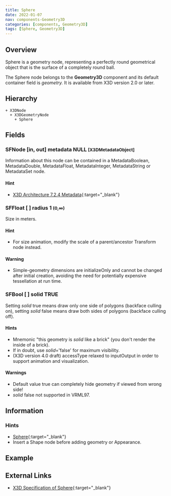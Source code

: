 ```yaml
---
title: Sphere
date: 2022-01-07
nav: components-Geometry3D
categories: [components, Geometry3D]
tags: [Sphere, Geometry3D]
---
```

<style>
.post h3 {
  word-spacing: 0.2em;
}
</style>

## Overview

Sphere is a geometry node, representing a perfectly round geometrical object that is the surface of a completely round ball.

The Sphere node belongs to the **Geometry3D** component and its default container field is *geometry.* It is available from X3D version 2.0 or later.

## Hierarchy

```
+ X3DNode
  + X3DGeometryNode
    + Sphere
```

## Fields

### SFNode [in, out] **metadata** NULL <small>[X3DMetadataObject]</small>

Information about this node can be contained in a MetadataBoolean, MetadataDouble, MetadataFloat, MetadataInteger, MetadataString or MetadataSet node.

#### Hint

- [X3D Architecture 7.2.4 Metadata](https://www.web3d.org/specifications/X3Dv4Draft/ISO-IEC19775-1v4-CD1/Part01/components/core.html#Metadata){:target="_blank"}

### SFFloat [ ] **radius** 1 <small>(0,∞)</small>

Size in meters.

#### Hint

- For size animation, modify the scale of a parent/ancestor Transform node instead.

#### Warning

- Simple-geometry dimensions are initializeOnly and cannot be changed after initial creation, avoiding the need for potentially expensive tessellation at run time.

### SFBool [ ] **solid** TRUE

Setting *solid* true means draw only one side of polygons (backface culling on), setting *solid* false means draw both sides of polygons (backface culling off).

#### Hints

- Mnemonic "this geometry is *solid* like a brick" (you don't render the inside of a brick).
- If in doubt, use *solid*='false' for maximum visibility.
- (X3D version 4.0 draft) accessType relaxed to inputOutput in order to support animation and visualization.

#### Warnings

- Default value true can completely hide geometry if viewed from wrong side!
- *solid* false not supported in VRML97.

## Information

### Hints

- [Sphere](https://en.wikipedia.org/wiki/Sphere){:target="_blank"}
- Insert a Shape node before adding geometry or Appearance.

## Example

<x3d-canvas src="https://create3000.github.io/media/examples/Geometry3D/Sphere/Sphere.x3d" update="auto"></x3d-canvas>

## External Links

- [X3D Specification of Sphere](https://www.web3d.org/documents/specifications/19775-1/V4.0/Part01/components/geometry3D.html#Sphere){:target="_blank"}
